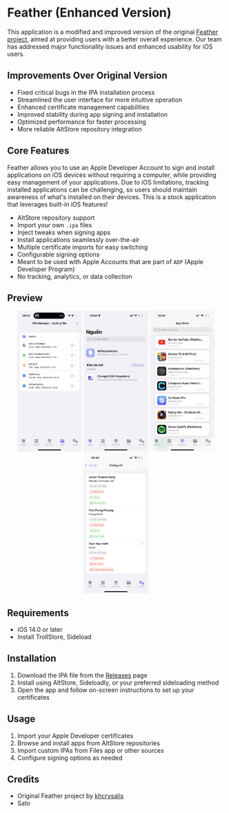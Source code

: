 # Feather (Enhanced Version)

This application is a modified and improved version of the original [Feather project](https://github.com/khcrysalis/Feather), aimed at providing users with a better overall experience. Our team has addressed major functionality issues and enhanced usability for iOS users.

## Improvements Over Original Version

* Fixed critical bugs in the IPA installation process
* Streamlined the user interface for more intuitive operation
* Enhanced certificate management capabilities
* Improved stability during app signing and installation
* Optimized performance for faster processing
* More reliable AltStore repository integration

## Core Features

Feather allows you to use an Apple Developer Account to sign and install applications on iOS devices without requiring a computer, while providing easy management of your applications. Due to iOS limitations, tracking installed applications can be challenging, so users should maintain awareness of what's installed on their devices. This is a stock application that leverages built-in iOS features!

* AltStore repository support
* Import your own `.ipa` files
* Inject tweaks when signing apps
* Install applications seamlessly over-the-air
* Multiple certificate imports for easy switching
* Configurable signing options
* Meant to be used with Apple Accounts that are part of `ADP` (Apple Developer Program)
* No tracking, analytics, or data collection

## Preview

<div align="center">
  <img src="screenshots/IMG_9738.png" width="150" alt="Home Screen">
  <img src="screenshots/IMG_9859.PNG" width="150" alt="App Installation">
  <img src="screenshots/IMG_9860.PNG" width="150" alt="Certificate Management">
   <img src="screenshots/IMG_9861.PNG" width="150" alt="Preview">
</div>

## Requirements

- iOS 14.0 or later
- Install TrollStore, Sideload

## Installation

1. Download the IPA file from the [Releases](https://github.com/TienSato/Feather-Mod-Features/tags) page
2. Install using AltStore, Sideloadly, or your preferred sideloading method
3. Open the app and follow on-screen instructions to set up your certificates

## Usage

1. Import your Apple Developer certificates
2. Browse and install apps from AltStore repositories
3. Import custom IPAs from Files app or other sources
4. Configure signing options as needed


## Credits

- Original Feather project by [khcrysalis](https://github.com/khcrysalis/Feather)
- Sato
